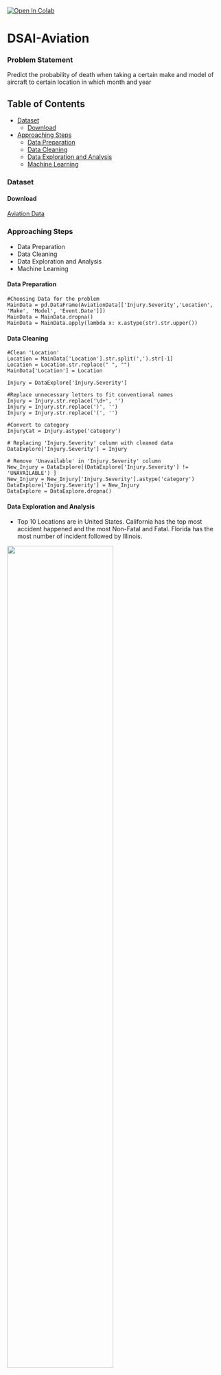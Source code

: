 [![Open In Colab](https://colab.research.google.com/assets/colab-badge.svg)](https://colab.research.google.com/drive/1OVqR_c_73r1QgubxiYTylDxg5Qmxy05Z)

# DSAI-Aviation
### Problem Statement
Predict the probability of death when taking a certain make and model of aircraft to certain location in which month and year
## Table of Contents
- [Dataset](#dataset)
  - [Download](#download)
- [Approaching Steps](#approaching-steps)
  - [Data Preparation](#data-preparation)
  - [Data Cleaning](#data-cleaning)
  - [Data Exploration and Analysis](#data-exploration-and-analysis)
  - [Machine Learning](#machine-learning)


### Dataset
#### Download
[Aviation Data](https://github.com/wkcjay/DSAI-Aviation/tree/main/DSAI-Aviation-Data)
### Approaching Steps
- Data Preparation
- Data Cleaning
- Data Exploration and Analysis
- Machine Learning

#### Data Preparation

```
#Choosing Data for the problem
MainData = pd.DataFrame(AviationData[['Injury.Severity','Location', 'Make', 'Model', 'Event.Date']])
MainData = MainData.dropna()
MainData = MainData.apply(lambda x: x.astype(str).str.upper())
```

#### Data Cleaning

```
#Clean 'Location'
Location = MainData['Location'].str.split(',').str[-1]
Location = Location.str.replace(" ", "")
MainData['Location'] = Location

Injury = DataExplore['Injury.Severity']

#Replace unnecessary letters to fit conventional names
Injury = Injury.str.replace('\d+', '')
Injury = Injury.str.replace(')', '')
Injury = Injury.str.replace('(', '')

#Convert to category
InjuryCat = Injury.astype('category')

# Replacing 'Injury.Severity' column with cleaned data
DataExplore['Injury.Severity'] = Injury

# Remove 'Unavailable' in 'Injury.Severity' column
New_Injury = DataExplore[(DataExplore['Injury.Severity'] != 'UNAVAILABLE') ]
New_Injury = New_Injury['Injury.Severity'].astype('category')
DataExplore['Injury.Severity'] = New_Injury
DataExplore = DataExplore.dropna()
```

#### Data Exploration and Analysis
- Top 10 Locations are in United States. California has the top most accident happened and the most Non-Fatal and Fatal. Florida has the most number of incident followed by Illinois.
<img src="https://github.com/wkcjay/DSAI-Aviation/blob/main/Figures/Location_vs_InjurySeverity.png" width="70%">

- Cessna has the most number of accident and the most number of Fatal and Non-Fatal Accident followed by Piper. Boeing has the most number of incident.
<img src="https://github.com/wkcjay/DSAI-Aviation/blob/main/Figures/Make_vs_InjurySeverity.png" width="70%">

- Since Cessna has the most number of accident report, majority of the top 10 aircraft model reported should be filled with Cessna aircraft model. However, one of the model from Piper has achieved the top 5.
<img src="https://github.com/wkcjay/DSAI-Aviation/blob/main/Figures/Make-Model_vs_InjurySeverity.png" width="70%">

- From the graph we can tell that throughout the years, the number of Fatal and Non Fatal Accidents are decreasing which clearly shows that the quality and safety of flights are improving. However, the incident rate are very linear throughout the years.
<img src="https://github.com/wkcjay/DSAI-Aviation/blob/main/Figures/Year_vs_InjurySeverity.png" width="70%">

- From the graph, we can tell that the top 5 is actually from May to September and July has the most amount of accident rate followed by August then June. Which also means there are higher chances of getting into accident during this period of time.
<img src="https://github.com/wkcjay/DSAI-Aviation/blob/main/Figures/Month_vs_InjurySeverity.png" width="70%">

#### Machine Learning
##### Label Encoding
```
from numpy import array
from numpy import argmax
from sklearn.preprocessing import LabelEncoder
from sklearn.preprocessing import OneHotEncoder

def LabelEncoding(var):
    x = array(Backup[var])
    # integer encode
    label_encoder = LabelEncoder()
    x_Encoded = label_encoder.fit_transform(x)
    Backup[var] = x_Encoded

List = ['Injury.Severity','Make','Model','Location']
for a in List:
    LabelEncoding(a)
```
##### RandomForestClassifier(random_state=42)
```
# Extract Response and Predictors
Class = pd.DataFrame(Backup["Injury.Severity"])

Labels = pd.DataFrame(Backup[["Make","Model","Month","Year","Location"]])

# Split the Dataset into Train and Test
Labels_train, Labels_test, Class_train, Class_test = train_test_split(Labels, Class, test_size = 0.25,random_state = 42)

rf = RandomForestClassifier(n_estimators=100,random_state = 42)
rf.fit(Labels_train,Class_train)
```
Classification Accuracy

Train : 0.9962126591866686

Test  : 0.7546276570562893

##### Predictor
```
def Predictor (a,b,c,d,e):
    
    MakerRow = MainData[MainData['Make'] == a].index[0]
    MakerData = Backup['Make'].index[MakerRow]
    ModelRow = MainData[MainData['Model'] == b].index[0]
    ModelData = Backup['Model'].index[ModelRow]
    LocationRow = MainData[MainData['Location'] == e].index[0]
    LocationData = Backup['Location'].index[LocationRow]
    Predicting = pd.DataFrame(np.array([[MakerData,ModelData,c,d,LocationData]]), columns=['Make', 'Model', 'Month', 'Year','Location'])
    Arr = rf.predict(Predicting)
    if Arr == [0]:
        Injury = 'FATAL'
    elif Arr == [1]:
        Injury = 'SAFE'
    else:
        Injury = 'SAFE'
    return Injury
```
